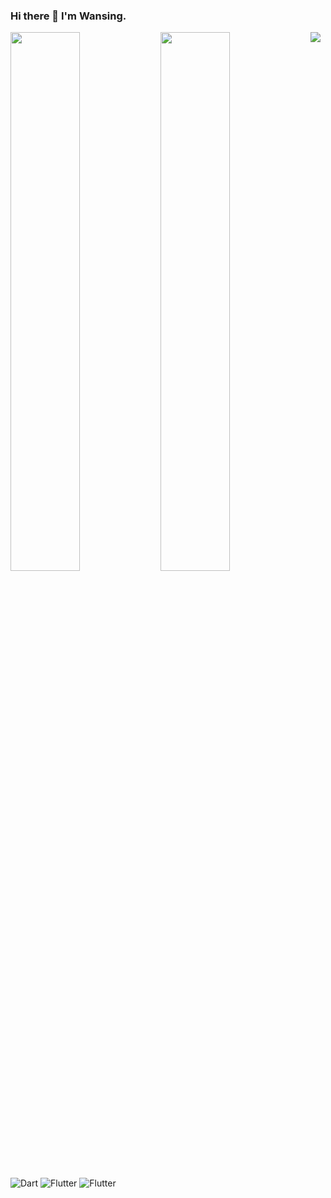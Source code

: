 ### Hi there 👋 I'm Wansing. 

<img align="left" width="47%"  src="https://github-readme-stats.vercel.app/api?username=Wansing&show_icons=true&theme=tokyonight"/>
<img align="left" width="47%" src="https://github-readme-stats.vercel.app/api/top-langs/?username=Onebluesky882&layout=compact"/>

<img  align="left" src="https://img.shields.io/badge/go-%2300ADD8.svg?style=for-the-badge&logo=go&logoColor=white" />

![Dart](https://img.shields.io/badge/dart-%230175C2.svg?style=for-the-badge&logo=dart&logoColor=white)
![Flutter](https://img.shields.io/static/v1?style=for-the-badge&message=Flutter&color=02569B&logo=Flutter&logoColor=FFFFFF&label=)
![Flutter](https://img.shields.io/static/v1?style=for-the-badge&message=Docker&color=2496ED&logo=Flutter&logoColor=FFFFFF&label=)
